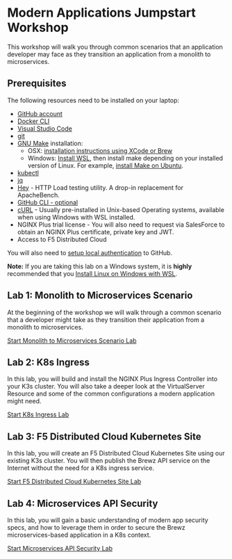 # Modern Applications Jumpstart Workshop

This workshop will walk you through common scenarios that an application developer may face as they transition an application from a monolith to microservices.

## Prerequisites

The following resources need to be installed on your laptop:

- [GitHub account](https://github.com)
- [Docker CLI](https://docs.docker.com/engine/install/)
- [Visual Studio Code](https://code.visualstudio.com/)
- [git](https://git-scm.com/downloads)
- [GNU Make](https://www.gnu.org/software/make/) installation:
  - OSX: [installation instructions using XCode or Brew](https://stackoverflow.com/questions/10265742/how-to-install-make-and-gcc-on-a-mac)
  - Windows: [Install WSL](https://learn.microsoft.com/en-us/windows/wsl/install), then install make depending on your installed version of Linux. For example, [install Make on Ubuntu](https://linuxhint.com/install-make-ubuntu/).
- [kubectl](https://kubernetes.io/docs/tasks/tools/)
- [jq](https://stedolan.github.io/jq/)
- [Hey](https://github.com/rakyll/hey) - HTTP Load testing utility. A drop-in replacement for ApacheBench.
- [GitHub CLI - optional](https://cli.github.com/)
- [cURL](https://curl.se/) - Usually pre-installed in Unix-based Operating systems, available when using Windows with WSL installed.
- NGINX Plus trial license - You will also need to request via SalesForce to obtain an NGINX Plus certificate, private key and JWT.
- Access to F5 Distributed Cloud

You will also need to [setup local authentication](https://docs.github.com/en/authentication) to GitHub.

**Note:** If you are taking this lab on a Windows system, it is **highly** recommended that you [Install Linux on Windows with WSL](https://docs.microsoft.com/en-us/windows/wsl/install).

## Lab 1: Monolith to Microservices Scenario

At the beginning of the workshop we will walk through a common scenario that a developer might take as they transition their application from a monolith to microservices.

[Start Monolith to Microservices Scenario Lab](scenario/README.md)

## Lab 2: K8s Ingress

In this lab, you will build and install the NGINX Plus Ingress Controller into your K3s cluster.  You will also take a deeper look at the VirtualServer Resource and some of the common configurations a modern application might need.

[Start K8s Ingress Lab](ingress/README.md)

## Lab 3: F5 Distributed Cloud Kubernetes Site

In this lab, you will create an F5 Distributed Cloud Kubernetes Site using our existing K3s cluster.  You will then publish the Brewz API service on the Internet without the need for a K8s ingress service.

[Start F5 Distributed Cloud Kubernetes Site Lab](f5xc_k8s_site/README.md)

## Lab 4: Microservices API Security

In this lab, you will gain a basic understanding of modern app security specs, and how to leverage them in order to secure the Brewz microservices-based application in a K8s context.

[Start Microservices API Security Lab](api-security/README.md)
